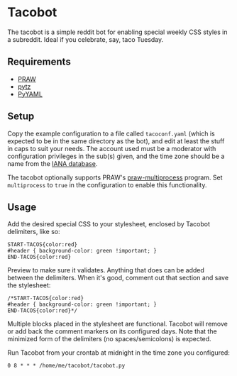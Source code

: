 Tacobot
=======

The tacobot is a simple reddit bot for enabling special weekly CSS styles in a subreddit. Ideal if you celebrate, say, taco Tuesday.

Requirements
------------

 * [PRAW](https://praw.readthedocs.org/)
 * [pytz](http://pytz.sourceforge.net/)
 * [PyYAML](http://pyyaml.org/)

Setup
-----

Copy the example configuration to a file called `tacoconf.yaml` (which is expected to be in the same directory as the bot), and edit at least the stuff in caps to suit your needs. The account used must be a moderator with configuration privileges in the sub(s) given, and the time zone should be a name from the [IANA database](http://www.iana.org/time-zones).

The tacobot optionally supports PRAW's [praw-multiprocess](http://praw.readthedocs.org/en/latest/pages/multiprocess.html) program. Set `multiprocess` to `true` in the configuration to enable this functionality.

Usage
-----

Add the desired special CSS to your stylesheet, enclosed by Tacobot delimiters, like so:

    START-TACOS{color:red}
    #header { background-color: green !important; }
    END-TACOS{color:red}

Preview to make sure it validates. Anything that does can be added between the delimiters. When it's good, comment out that section and save the stylesheet:

    /*START-TACOS{color:red}
    #header { background-color: green !important; }
    END-TACOS{color:red}*/

Multiple blocks placed in the stylesheet are functional. Tacobot will remove or add back the comment markers on its configured days. Note that the minimized form of the delimiters (no spaces/semicolons) is expected.

Run Tacobot from your crontab at midnight in the time zone you configured:

    0 8 * * * /home/me/tacobot/tacobot.py
